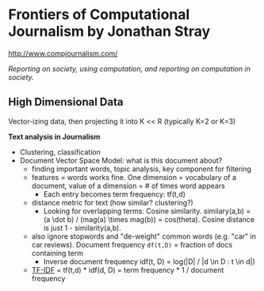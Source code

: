 # Frontiers of Computational Journalism by Jonathan Stray
http://www.compjournalism.com/

_Reporting on society, using computation, and reporting on computation in society._

## High Dimensional Data

Vector-izing data, then projecting it into K << R (typically K=2 or K=3)

**Text analysis in Journalism**
- Clustering, classification
- Document Vector Space Model: what is this document about?
  - finding important words, topic analysis, key component for filtering
  - features = words works fine. One dimension = vocabulary of a document, value of a dimension = # of times word appears
    - Each entry becomes term frequency: tf(t,d)
  - distance metric for text (how similar? clustering?)
    - Looking for overlapping terms: Cosine similarity. similary(a,b) = (a \dot b) / (mag(a) \times mag(b)) = cos(theta). Cosine distance is just 1 - similarity(a,b).
  - also ignore stopwords and "de-weight" common words (e.g. "car" in car reviews). Document frequency `df(t,D)` = fraction of docs containing term
    - Inverse document frequency idf(t, D) = log(|D| / |d \in D : t \in d|)
  - [TF-IDF](https://planspace.org/20150524-tfidf_is_about_what_matters/) = tf(t,d) * idf(d, D) = term frequency * 1 / document frequency
